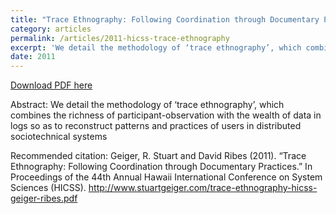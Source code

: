 ```yaml
---
title: "Trace Ethnography: Following Coordination through Documentary Practices"
category: articles
permalink: /articles/2011-hicss-trace-ethnography
excerpt: 'We detail the methodology of ‘trace ethnography’, which combines the richness of participant-observation with the wealth of data in logs so as to reconstruct patterns and practices of users in distributed sociotechnical systems'
date: 2011
---
```


<a href='http://www.stuartgeiger.com/trace-ethnography-hicss-geiger-ribes.pdf'>Download PDF here</a>

Abstract: We detail the methodology of ‘trace ethnography’, which combines the richness of participant-observation with the wealth of data in logs so as to reconstruct patterns and practices of users in distributed sociotechnical systems

 Recommended citation: Geiger, R. Stuart and David Ribes (2011). “Trace Ethnography: Following Coordination through Documentary Practices.”  In Proceedings of the 44th Annual Hawaii International Conference on System Sciences (HICSS). http://www.stuartgeiger.com/trace-ethnography-hicss-geiger-ribes.pdf
